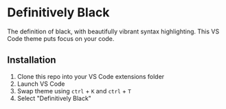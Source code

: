 # Definitively Black

The definition of black, with beautifully vibrant syntax highlighting. This VS Code theme puts focus on your code.

## Installation

1. Clone this repo into your VS Code extensions folder
2. Launch VS Code
3. Swap theme using `ctrl` + `K` and `ctrl` + `T`
4. Select "Definitively Black"